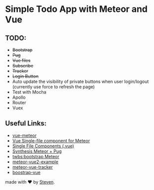 # Simple Todo App with Meteor and Vue

## TODO:
- ~~Bootstrap~~
- ~~Pug~~
- ~~Vue files~~
- ~~Subscribe~~
- ~~Tracker~~
- ~~Login Button~~
- Auto update the visibility of private buttons when user login/logout (currently use force to refresh the page)
- Test with Mocha
- Apollo
- Router
- Vuex

## Useful Links:
- [vue-meteor](https://github.com/meteor-vue/vue-meteor)
- [Vue Single-file component for Meteor](https://github.com/meteor-vue/vue-meteor/tree/master/packages/vue-component)
- [Single File Components (.vue)](https://vuejs.org/v2/guide/single-file-components.html)
- [Synthesis Meteor + Pug](https://github.com/meteorwebcomponents/synthesis/)
- [twbs:bootstrap Meteor](https://atmospherejs.com/twbs/bootstrap)
- [meteor-vue2-example](https://github.com/Akryum/meteor-vue2-example)
- [meteor-vue-tracker](https://github.com/meteor-vue/vue-meteor-tracker)
- [boostrap-vue](https://bootstrap-vue.js.org/docs/)

made with &#x2764; by [Steven](https://github.com/iamstevendao).